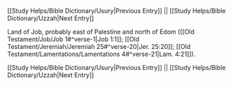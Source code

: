 [[Study Helps/Bible Dictionary/Usury|Previous Entry]]  ||  [[Study Helps/Bible Dictionary/Uzzah|Next Entry]]

 Land of Job, probably east of Palestine and north of Edom ([[Old Testament/Job/Job 1#^verse-1|Job 1:1]]; [[Old Testament/Jeremiah/Jeremiah 25#^verse-20|Jer. 25:20]]; [[Old Testament/Lamentations/Lamentations 4#^verse-21|Lam. 4:21]]).

[[Study Helps/Bible Dictionary/Usury|Previous Entry]]  ||  [[Study Helps/Bible Dictionary/Uzzah|Next Entry]]